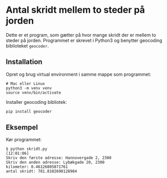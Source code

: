 # Antal skridt mellem to steder på jorden

Dette er et program, som gætter på hvor mange skridt der er mellem to steder på jorden. Programmet er skrevet i Python3 og benytter geocoding biblioteket `geocoder`.

## Installation

Opret og brug virtual environment i samme mappe som programmet:

```
# Mac eller Linux
python3 -m venv venv
source venv/bin/activate
```

Installer geocoding bibliotek:

```bash
pip install geocoder
```

## Eksempel

Kør programmet:

```
$ python skridt.py                                                                                                                          [12:01:06]
Skriv den første adresse: Hannovergade 2, 2300
Skriv den anden adresse: Lybækgade 20, 2300
kilometer: 0.46126805871761
antal skridt: 781.8102690128984
```
